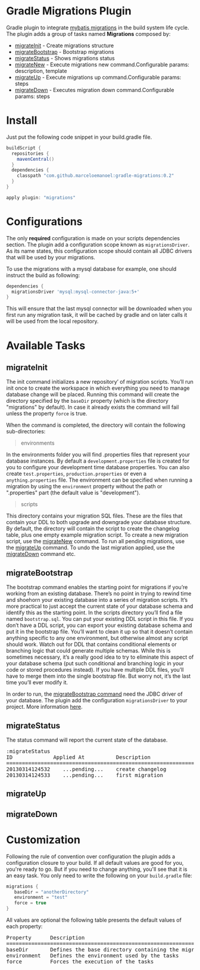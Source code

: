 Gradle Migrations Plugin
=============================

Gradle plugin to integrate [mybatis migrations](https://code.google.com/p/mybatis/wiki/Migration) in the build system life cycle. 
The plugin adds a group of tasks named **Migrations** composed by:

* [migrateInit](#migrateinit) - Create migrations structure
* [migrateBootstrap](#migratebootstrap) - Bootstrap migrations
* [migrateStatus](#migratestatus) - Shows migrations status
* [migrateNew](#migratenew) - Execute migrations new command.Configurable params: description, template
* [migrateUp](#migrateup) - Execute migrations up command.Configurable params: steps
* [migrateDown](#migratedown) - Executes migration down command.Configurable params: steps


Install
=======

Just put the following code snippet in your build.gradle file.

```groovy
buildScript {
  repositories {
    mavenCentral()
  }
  dependencies {
    classpath "com.github.marceloemanoel:gradle-migrations:0.2"
  }
}

apply plugin: "migrations"
```

Configurations
==============

The only **required** configuration is made on your scripts dependencies section.
The plugin add a configuration scope known as `migrationsDriver`. As its name states,
this configuration scope should contain all JDBC drivers that will be used by your migrations.

To use the migrations with a mysql database for example, one should instruct the build as following:

```groovy
dependencies {
  migrationsDriver 'mysql:mysql-connector-java:5+'
}
```

This will ensure that the last mysql connector will be downloaded when you first run any migration task,
it will be cached by gradle and on later calls it will be used from the local repository.

Available Tasks
===============

migrateInit
-----------
The init command initializes a new repository’ of migration scripts. You’ll run init once to create the
workspace in which everything you need to manage database change will be placed. Running this
command will create the directory specified by the `baseDir` property (which is the directory "migrations"
by default). In case it already exists the command will fail unless the property `force` is true. 

When the command is completed, the directory will contain the following sub-directories:

> environments

In the environments folder you will find .properties files that represent your database instances. By
default a `development.properties` file is created for you to configure your development time database
properties. You can also create `test.properties`, `production.properties` or even a `anything.properties` file. 
The environment can be specified when running a migration by using the `environment` property 
without the path or ".properties" part (the default value is "development").

> scripts

This directory contains your migration SQL files. These are the files that contain your DDL to both
upgrade and downgrade your database structure. By default, the directory will contain the script to
create the changelog table, plus one empty example migration script. To create a new migration script,
use the [migrateNew](#migratenew) command. To run all pending migrations, use the [migrateUp](#migrateup) 
command. To undo the last migration applied, use the [migrateDown](#migratedown) command etc.

migrateBootstrap
----------------
The bootstrap command enables the starting point for migrations if you’re working from an existing database.
There’s no point in trying to rewind time and shoehorn your existing database into a series of migration scripts. 
It’s more practical to just accept the current state of your database schema and identify this as the starting point.
In the scripts directory you’ll find a file named `bootstrap.sql`. You can put your existing DDL script in this file. 
If you don’t have a DDL script, you can export your existing database schema and put it in the bootstrap file. 
You’ll want to clean it up so that it doesn’t contain anything specific to any one environment, but otherwise almost 
any script should work. Watch out for DDL that contains conditional elements or branching logic that could generate 
multiple schemas. While this is sometimes necessary, it’s a really good idea to try to eliminate this aspect of your
database schema (put such conditional and branching logic in your code or stored procedures instead).
If you have multiple DDL files, you’ll have to merge them into the single bootstrap file. But worry not,
it’s the last time you’ll ever modify it. 

In order to run, the [migrateBootstrap command](#migratebootstrap) need the JDBC driver of your database.
The plugin add the configuration `migrationsDriver` to your project. More information [here](#configurations).

migrateStatus
-------------
The status command will report the current state of the database. 

<pre>
:migrateStatus
ID             Applied At          Description
================================================================================
20130314124532    ...pending...    create changelog
20130314124533    ...pending...    first migration
</pre>

migrateUp
---------


migrateDown
-----------

Customization
=============

Following the rule of convention over configuration the plugin adds a configuration closure to your build.
If all default values are good for you, you're ready to go. But if you need to change anything, you'll see that 
it is an easy task. You only need to write the following on your `build.gradle` file: 

```groovy
migrations {
   baseDir = "anotherDirectory"
   environment = "test"
   force = true
}
```

All values are optional the following table presents the default values of each property:

<pre>
Property      Description                                               Default Value
==========================================================================================
baseDir       Defines the base directory containing the migrations      migrations
environment   Defines the environment used by the tasks                 development
force         Forces the execution of the tasks                         false
</pre>
